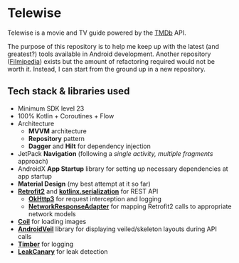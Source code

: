 # Telewise

Telewise is a movie and TV guide powered by the [TMDb](https://www.themoviedb.org/) API. 

The purpose of this repository is to help me keep up with the latest (and greatest?) tools available
 in Android development. Another repository ([Filmipedia](https://github.com/Aayushjn/Filmipedia)) 
 exists but the amount of refactoring required would not be worth it. Instead, I can start from the 
 ground up in a new repository.
 
## Tech stack & libraries used
- Minimum SDK level 23
- 100% Kotlin + Coroutines + Flow
- Architecture
    - **MVVM** architecture
    - **Repository** pattern
    - **Dagger** and **Hilt** for dependency injection
- JetPack **Navigation** (following a *single activity, multiple fragments* approach)
- AndroidX **App Startup** library for setting up necessary dependencies at app startup
- **Material Design** (my best attempt at it so far)
- **[Retrofit2](https://square.github.io/retrofit/)** and **[kotlinx.serialization](https://github.com/Kotlin/kotlinx.serialization)** for REST API
    - **[OkHttp3](https://square.github.io/okhttp/)** for request interception and logging
    - **[NetworkResponseAdapter](https://github.com/haroldadmin/NetworkResponseAdapter)** for mapping Retrofit2 calls to appropriate network models
- **[Coil](https://coil-kt.github.io/coil/)** for loading images
- **[AndroidVeil](https://github.com/skydoves/AndroidVeil)** library for displaying veiled/skeleton layouts during API calls
- **[Timber](https://github.com/JakeWharton/timber)** for logging
- **[LeakCanary](https://square.github.io/leakcanary/)** for leak detection
